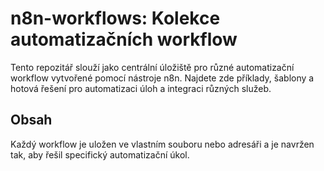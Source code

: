 # n8n-workflows: Kolekce automatizačních workflow

Tento repozitář slouží jako centrální úložiště pro různé automatizační workflow vytvořené pomocí nástroje n8n. Najdete zde příklady, šablony a hotová řešení pro automatizaci úloh a integraci různých služeb.

## Obsah

Každý workflow je uložen ve vlastním souboru nebo adresáři a je navržen tak, aby řešil specifický automatizační úkol.
